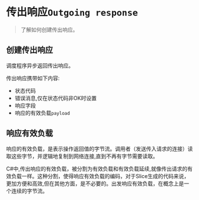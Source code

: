 # 传出响应`Outgoing response`

>了解如何创建传出响应。

## 创建传出响应

调度程序异步返回传出响应。

传出响应携带如下内容:

- 状态代码
- 错误消息,仅在状态代码非OK时设置
- 响应字段
- 响应的有效负载`payload`

## 响应有效负载

 响应的有效负载，是表示操作返回值的字节流。调用者（发送传入请求的连接）读取这些字节，并逻辑地复制到网络连接,直到不再有字节需要读取。

C#中,传出响应的有效负载，被分割为有效负载和有效负载延续,就像传出请求的有效负载一样。这种分割，使得响应有效负载的编码，对于Slice生成的代码来说，更加方便和高效,但在其他方面，是不必要的。出发响应有效负载，在概念上是一个连续的字节流。

[fields]: ../invocation/incoming-response#response-fields
[outgoing request]: ../invocation/outgoing-request
[status code]: ../invocation/incoming-response#status-code
[Slice]: /slice
